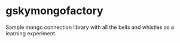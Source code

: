 # gskymongofactory

Sample mongo connection library with all the bells and whistles as a learning experiment.